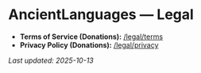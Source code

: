 # AncientLanguages — Legal

- **Terms of Service (Donations):** [/legal/terms](/legal/terms)
- **Privacy Policy (Donations):** [/legal/privacy](/legal/privacy)

_Last updated: 2025-10-13_
